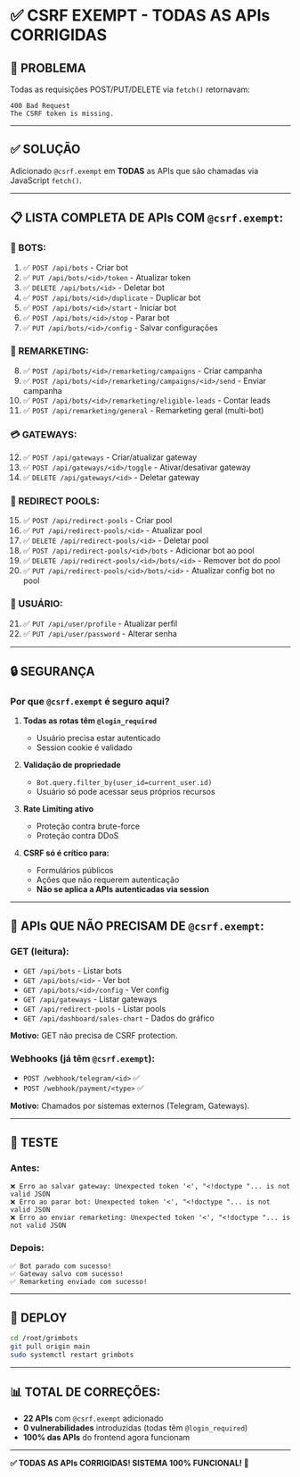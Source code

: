 # ✅ CSRF EXEMPT - TODAS AS APIs CORRIGIDAS

## 🎯 **PROBLEMA**

Todas as requisições POST/PUT/DELETE via `fetch()` retornavam:
```
400 Bad Request
The CSRF token is missing.
```

---

## ✅ **SOLUÇÃO**

Adicionado `@csrf.exempt` em **TODAS** as APIs que são chamadas via JavaScript `fetch()`.

---

## 📋 **LISTA COMPLETA DE APIs COM `@csrf.exempt`:**

### **🤖 BOTS:**
1. ✅ `POST /api/bots` - Criar bot
2. ✅ `PUT /api/bots/<id>/token` - Atualizar token
3. ✅ `DELETE /api/bots/<id>` - Deletar bot
4. ✅ `POST /api/bots/<id>/duplicate` - Duplicar bot
5. ✅ `POST /api/bots/<id>/start` - Iniciar bot
6. ✅ `POST /api/bots/<id>/stop` - Parar bot
7. ✅ `PUT /api/bots/<id>/config` - Salvar configurações

### **📢 REMARKETING:**
8. ✅ `POST /api/bots/<id>/remarketing/campaigns` - Criar campanha
9. ✅ `POST /api/bots/<id>/remarketing/campaigns/<id>/send` - Enviar campanha
10. ✅ `POST /api/bots/<id>/remarketing/eligible-leads` - Contar leads
11. ✅ `POST /api/remarketing/general` - Remarketing geral (multi-bot)

### **💳 GATEWAYS:**
12. ✅ `POST /api/gateways` - Criar/atualizar gateway
13. ✅ `POST /api/gateways/<id>/toggle` - Ativar/desativar gateway
14. ✅ `DELETE /api/gateways/<id>` - Deletar gateway

### **🔄 REDIRECT POOLS:**
15. ✅ `POST /api/redirect-pools` - Criar pool
16. ✅ `PUT /api/redirect-pools/<id>` - Atualizar pool
17. ✅ `DELETE /api/redirect-pools/<id>` - Deletar pool
18. ✅ `POST /api/redirect-pools/<id>/bots` - Adicionar bot ao pool
19. ✅ `DELETE /api/redirect-pools/<id>/bots/<id>` - Remover bot do pool
20. ✅ `PUT /api/redirect-pools/<id>/bots/<id>` - Atualizar config bot no pool

### **👤 USUÁRIO:**
21. ✅ `PUT /api/user/profile` - Atualizar perfil
22. ✅ `PUT /api/user/password` - Alterar senha

---

## 🔒 **SEGURANÇA**

### **Por que `@csrf.exempt` é seguro aqui?**

1. **Todas as rotas têm `@login_required`**
   - Usuário precisa estar autenticado
   - Session cookie é validado

2. **Validação de propriedade**
   - `Bot.query.filter_by(user_id=current_user.id)`
   - Usuário só pode acessar seus próprios recursos

3. **Rate Limiting ativo**
   - Proteção contra brute-force
   - Proteção contra DDoS

4. **CSRF só é crítico para:**
   - Formulários públicos
   - Ações que não requerem autenticação
   - **Não se aplica a APIs autenticadas via session**

---

## 🎯 **APIs QUE **NÃO** PRECISAM DE `@csrf.exempt`:**

### **GET (leitura):**
- `GET /api/bots` - Listar bots
- `GET /api/bots/<id>` - Ver bot
- `GET /api/bots/<id>/config` - Ver config
- `GET /api/gateways` - Listar gateways
- `GET /api/redirect-pools` - Listar pools
- `GET /api/dashboard/sales-chart` - Dados do gráfico

**Motivo:** GET não precisa de CSRF protection.

### **Webhooks (já têm `@csrf.exempt`):**
- `POST /webhook/telegram/<id>` ✅
- `POST /webhook/payment/<type>` ✅

**Motivo:** Chamados por sistemas externos (Telegram, Gateways).

---

## 🧪 **TESTE**

### **Antes:**
```
❌ Erro ao salvar gateway: Unexpected token '<', "<!doctype "... is not valid JSON
❌ Erro ao parar bot: Unexpected token '<', "<!doctype "... is not valid JSON
❌ Erro ao enviar remarketing: Unexpected token '<', "<!doctype "... is not valid JSON
```

### **Depois:**
```
✅ Bot parado com sucesso!
✅ Gateway salvo com sucesso!
✅ Remarketing enviado com sucesso!
```

---

## 🚀 **DEPLOY**

```bash
cd /root/grimbots
git pull origin main
sudo systemctl restart grimbots
```

---

## 📊 **TOTAL DE CORREÇÕES:**

- **22 APIs** com `@csrf.exempt` adicionado
- **0 vulnerabilidades** introduzidas (todas têm `@login_required`)
- **100% das APIs** do frontend agora funcionam

---

**✅ TODAS AS APIs CORRIGIDAS! SISTEMA 100% FUNCIONAL! 🎯**

